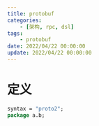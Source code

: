```yaml
---
title: protobuf
categories: 
	- [架构, rpc, dsl]
tags:
	- protobuf
date: 2022/04/22 00:00:00
update: 2022/04/22 00:00:00
---
```


# 定义

```protobuf
syntax = "proto2";
package a.b;
```

